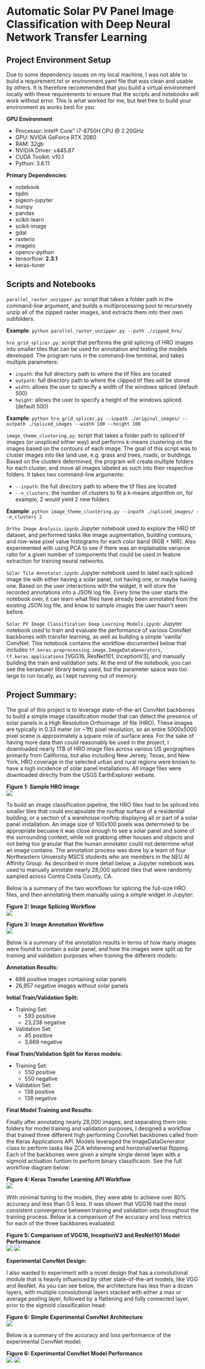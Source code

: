 # Automatic Solar PV Panel Image Classification with Deep Neural Network Transfer Learning

## Project Environment Setup

Due to some dependency issues on my local machine, I was not able to build a requirement.txt or environment.yaml file that was clean and usable by others. It is therefore recommended that you build a virtual environment locally with these requirements to ensure that the scripts and notebooks will work without error. This is what worked for me, but feel free to build your environment as works best for you:

**GPU Environment**
 - Processor: Intel® Core™ i7-8750H CPU @ 2.20GHz
 - GPU: NVIDA GeForce RTX 2060
 - RAM: 32gb
 - NVIDIA Driver: v445.87
 - CUDA Toolkit: v10.1
 - Python: 3.6.11

**Primary Dependencies**:
 - notebook
 - tqdm
 - pigeon-jupyter
 - numpy
 - pandas
 - scikit-learn
 - scikit-image
 - gdal
 - rasterio
 - imageio
 - opencv-python
 - tensorflow: **2.3.1**
 - keras-tuner

## Scripts and Notebooks

`parallel_raster_unzipper.py`: script that takes a folder path in the command-line argument, and builds a multiprocessing pool to recursively unzip all of the zipped raster images, and extracts them into their own subfolders.

**Example**: `python parallel_raster_unzipper.py --path ./zipped_hro/`

`hro_grid_splicer.py`: script that performs the grid splicing of HRO images into smaller tiles that can be used for annotation and testing the models developed. The program runs in the command-line terminal, and takes multiple parameters:
 - `inpath`: the full directory path to where the tif files are located
 - `outpath`: full directory path to where the clipped tif files will be stored
 - `width`: allows the user to specify a width of the windows spliced (default 500)
 - `height`: allows the user to specify a height of the windows spliced (default 500)

**Example**: `python hro_grid_splicer.py --inpath ./original_images/ --outpath ./spliced_images --width 100 --height 100`

`image_theme_clustering.py`: script that takes a folder path to spliced tif images (or unspliced either way) and performs k-means clustering on the images based on the contours of each image. The goal of this script was to cluster images into like land use, e.g. grass and trees, roads, or buildings. Based on the clusters determined, the program will create multiple folders for each cluster, and move all images labeled as such into their respective folders. It takes two command-line arguments:
- `--inpath`:  the full directory path to where the tif files are located
- `--n_clusters`: the number of clusters to fit a k-means algorithm on, for example, 2 would yield 2 new folders

**Example**: `python image_theme_clustering.py --inpath ./spliced_images/ --n_clusters 2`

`Ortho Image Analysis.ipynb`: Jupyter notebook used to explore the HRO tif dataset, and performed tasks like image augmentation, building contours, and row-wise pixel value histograms for each color band (RGB + NIR). Also experimented with using PCA to see if there was an explainable variance ratio for a given number of components that could be used in feature extraction for training neural networks.

`Solar Tile Annotator.ipynb`: Jupyter notebook used to label each spliced image tile with either having a solar panel, not having one, or maybe having one. Based on the user interactions with the widget, it will store the recorded annotations into a JSON log file. Every time the user starts the notebook over, it can learn what files have already been annotated from the existing JSON log file, and know to sample images the user hasn't seen before.

`Solar PV Image Classification Deep Learning Models.ipynb`: Jupyter notebook used to train and evaluate the performance of various ConvNet backbones with transfer learning, as well as building a simple 'vanilla' ConvNet. This notebook contains the workflow documented below that includes `tf.keras.preprocessing.image.ImageDataGenerators`, `tf.keras.applications` [VGG16, ResNet101, InceptionV3], and manually building the train and validation sets. At the end of the notebook, you can see the kerastuner library being used, but the parameter space was too large to run locally, as I kept running out of memory.

## Project Summary:

The goal of this project is to leverage state-of-the-art ConvNet backbones to build a simple image classification model that can detect the presence of solar panels in a High Resolution Orthoimage .tif file (HRO). These images are typically in 0.33 meter (or ~1ft) pixel resolution, so an entire 5000x5000 pixel scene is approximately a square mile of surface area. For the sake of having more data than could reasonably be used in the project, I downloaded nearly 1TB of HRO image files across various US geographies primarily from California, but also including New Jersey, Texas, and New York. HRO coverage in the selected urban and rural regions were known to have a high incidence of solar panel installations. All image files were downloaded directly from the USGS EarthExplorer website.

**Figure 1: Sample HRO Image**\
![](readme_images/sample_aerial_view.PNG)

To build an image classification pipeline, the HRO files had to be spliced into smaller tiles that could encapsulate the rooftop surface of a residential building, or a section of a warehouse rooftop displaying all or part of a solar panel installation. An image size of 100x100 pixels was determined to be appropriate becuase it was close enough to see a solar panel and some of the surrounding context, while not grabbing other houses and objects and not being too granular that the human annotator could not determine what an image contains. The annotation process was done by a team of four Northeastern University MSCS students who are members in the NEU AI Affinity Group. As described in more detail below, a Jupyter notebook was used to manually annotate nearly 28,000 spliced tiles that were randomly sampled across Contra Costa County, CA.

Below is a summary of the two workflows for splicing the full-size HRO files, and then annotating them manually using a simple widget in Jupyter:

**Figure 2: Image Splicing Workflow**\
![](readme_images/preprocesssing_workflow.png)

**Figure 3: Image Annotation Workflow**\
![](readme_images/annotator_workflow.png)

Below is a summary of the annotation results in terms of how many images were found to contain a solar panel, and how the images were split up for training and validation purposes when training the different models:

**Annotation Results:**
 - 688 positive images containing solar panels
 - 26,957 negative images without solar panels

**Initial Train/Validation Split:**
 - Training Set:
    - 593 positive
    - 23,238 negative
 - Validation Set:
    - 45 positive
    - 3,669 negative

**Final Train/Validation Split for Keras models:**
 - Training Set:
    - 550 positive
    - 550 negative
 - Validation Set:
    - 138 positive
    - 138 negative

**Final Model Training and Results:**

Finally after annotating nearly 28,000 images, and separating them into folders for model training and validation purposes, I designed a workflow that trained three different high performing ConvNet backbones called from the Keras Applications API. Models leveraged the ImageDataGenerator class to perform tasks like ZCA whiteneing and horizonal/vertial flipping. Each of the backbones were given a simple single dense layer with a sigmoid activation funtion to perform binary classificaoin. See the full workflow diagram below:

**Figure 4: Keras Transfer Learning API Workflow**\
![](readme_images/model_workflow.png)

With minimal tuning to the models, they were able to achieve over 80% accuracy and less than 0.5 loss. It was shown that VGG16 had the most consistent convergence between training and validation sets throughout the training process. Below is a comparison of the accuracy and loss metrics for each of the three backbones evaluated:

**Figure 5: Comparison of VGG16, InceptionV3 and ResNet101 Model Performance**\
![](readme_images/keras_model_accuracy.png)
![](readme_images/keras_model_loss.png)

**Experimental ConvNet Design:**

I also wanted to experiment with a novel design that has a convolutional module that is heavily influenced by other state-of-the-art models, like VGG and ResNet. As you can see below, the architecture has less than a dozen layers, with multiple convolutional layers stacked with either a max or average pooling layer, followed by a flattening and fully connected layer, prior to the sigmoid classification head:

**Figure 6: Simple Experimental ConvNet Architecture**\
![](readme_images/vanilla_model_diagram.png)

Below is a summary of the accuracy and loss performance of the experimental ConvNet model:

**Figure 6: Experimental ConvNet Model Performance**\
![](readme_images/vanilla_model_accuracy.png)
![](readme_images/vanilla_model_loss.png)

